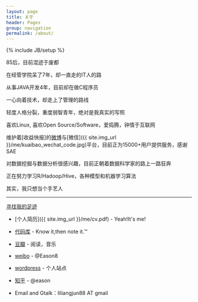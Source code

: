```yaml
---
layout: page
title: 关于 
header: Pages
group: navigation
permalink: /about/
---
```


{% include JB/setup %}


85后，目前混迹于废都


在经管学院呆了7年，却一直走的IT人的路


从事JAVA开发4年，目前却在做C程序员


一心向着技术，却走上了管理的路线


轻度人格分裂，重度弱智青年，绝对是我真实的写照


喜欢Linux, 喜欢Open Source/Software，爱捣腾，钟情于互联网


维护着[收益快报]的[微博](http://weibo.com/aliyuebao)与[微信]({{ site.img_url }}/me/kuaibao_wechat_code.jpg)平台，目前正为15000+用户提供服务，感谢SAE


对数据挖掘与数据分析很感兴趣，目前正朝着数据科学家的路上一路狂奔


正在努力学习R/Hadoop/Hive，各种模型和机器学习算法


其实，我只想当个手艺人


<hr/>

[寻找我的足迹]()


- [个人简历]({{ site.img_url }}/me/cv.pdf) - Yeah!It's me!

- [代码库](https://github.com/sunnotes) - Know it,then note it.™

- [豆瓣](http://www.douban.com/people/32504571) - 阅读，音乐

- [weibo](http://weibo.com/ieason8) - @Eason8

- [wordpress](http://sunnotes.com) - 个人站点

- [知乎](http://zhihu.com/people/eason8) - @eason

- Email and Gtalk：liliangjun88 AT gmail
